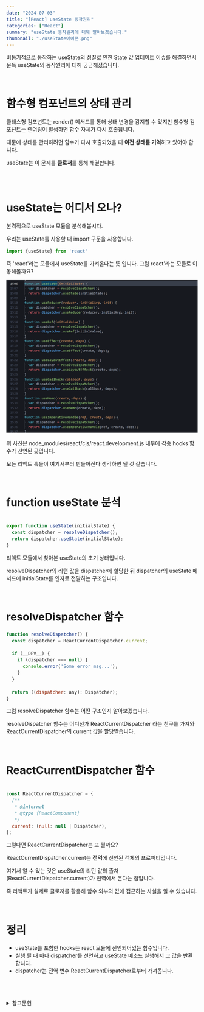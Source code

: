 ```yaml
---
date: "2024-07-03"
title: "[React] useState 동작원리"
categories: ["React"]
summary: "useState 동작원리에 대해 알아보겠습니다."
thumbnail: "./useState아이콘.png"
---
```


비동기적으로 동작하는 useState의 성질로 인한 State 값 업데이트 이슈를 해결하면서 문득 useState의 동작원리에 대해 궁금해졌습니다.


<BR>

# 함수형 컴포넌트의 상태 관리

클래스형 컴포넌트는 render() 메서드를 통해 상태 변경을 감지할 수 있지만 함수형 컴포넌트는 렌더링이 발생하면 함수 자체가 다시 호출됩니다.

때문에 상태를 관리하려면 함수가 다시 호출되었을 때 **이전 상태를 기억**하고 있어야 합니다.

useState는 이 문제를 **클로저**를 통해 해결합니다.

<br>
<br>

# useState는 어디서 오나?

본격적으로 useState 모듈을 분석해봅시다. 

우리는 useState를 사용할 때 import 구문을 사용합니다. 

```js
import {useState} from 'react'
```
즉 'react'라는 모듈에서 useState를 가져온다는 뜻 입니다. 그럼 react'라는 모듈로 이동해볼까요?

![리액트모듈장소](리액트모듈장소.png)

위 사진은 node_modules/react/cjs/react.development.js 내부에 각종 hooks 함수가 선언된 곳입니다.

모든 리액트 훅들이 여기서부터 만들어진다 생각하면 될 것 같습니다. 

<br>

# function useState 분석

```js

export function useState(initialState) {
  const dispatcher = resolveDispatcher();
  return dispatcher.useState(initialState);
}

```

리액트 모듈에서 찾아본 useState의 초기 상태입니다. 

resolveDispatcher의 리턴 값을 dispatcher에 할당한 뒤 dispatcher의 useState 메서드에 initialState를 인자로 전달하는 구조입니다.

<BR>

# resolveDispatcher 함수

```js
function resolveDispatcher() {
  const dispatcher = ReactCurrentDispatcher.current;

  if (__DEV__) {
    if (dispatcher === null) {
      console.error('Some error msg...');
    }
  }

  return ((dispatcher: any): Dispatcher);
}
```
그럼 resolveDispatcher 함수는 어떤 구조인지 알아보겠습니다. 

resolveDispatcher 함수는 어디선가 ReactCurrentDispatcher 라는 친구를 가져와 ReactCurrentDispatcher의 current 값을 할당받습니다.

<br>

# ReactCurrentDispatcher 함수

```js

const ReactCurrentDispatcher = {
  /**
   * @internal
   * @type {ReactComponent}
   */
  current: (null: null | Dispatcher),
};
```

그렇다면 ReactCurrentDispatcher는 또 뭘까요?

ReactCurrentDispatcher.current는 **전역**에 선언된 객체의 프로퍼티입니다.

여기서 알 수 있는 것은 useState의 리턴 값의 출처(ReactCurrentDispatcher.current)가 전역에서 온다는 점입니다.

즉 리액트가 실제로 클로저를 활용해 함수 외부의 값에 접근하는 사실을 알 수 있습니다.

<br>

# 정리

- useState를 포함한 hooks는 react 모듈에 선언되어있는 함수입니다.
- 실행 될 때 마다 dispatcher를 선언하고 useState 메소드 실행해서 그 값을 반환합니다. 
- dispatcher는 전역 변수 ReactCurrentDispatcher로부터 가져옵니다.

<br>
<br>
<br>



<details>

<summary>참고문헌</summary>

<div markdown="1">

https://seokzin.tistory.com/entry/React-useState%EC%9D%98-%EB%8F%99%EC%9E%91-%EC%9B%90%EB%A6%AC%EC%99%80-%ED%81%B4%EB%A1%9C%EC%A0%80

https://velog.io/@jjunyjjuny/React-useState%EB%8A%94-%EC%96%B4%EB%96%BB%EA%B2%8C-%EB%8F%99%EC%9E%91%ED%95%A0%EA%B9%8C#-%EB%A7%88%EB%AC%B4%EB%A6%AC

</div>

</details>
